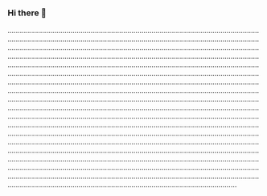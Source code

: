 ### Hi there 👋

.........................................................................................................................................................................................................................................................................................................................................................................................................................................................................................................................................................................................................................................................................................................................................................................................................................................................................................................................................................................................................................................................................................................................................................................................................................................................................................................................................................................................................................................................................................................................................................................................................................................................................................................................................................................................................................................................................................................................................................................................................................................................................................................................................................................................................................................................................................................................................................................................................................................